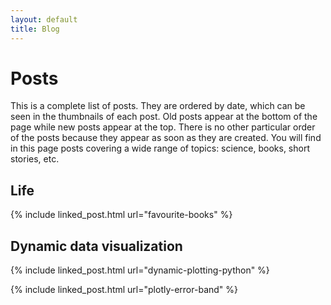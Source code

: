 ```yaml
---
layout: default
title: Blog
---
```

# Posts

<p class="first-p">
  <span class="first-word">This is</span> a complete list of posts. They are ordered by date, which can be seen in the
  thumbnails of each post. Old posts appear at the bottom of the page while new posts appear at the top.
  There is no other particular order of the posts because they appear as soon as they are created. You will find in this
page posts covering a wide range of topics: science, books, short stories, etc.
</p>

## Life
{% include linked_post.html url="favourite-books" %}


## Dynamic data visualization
{% include linked_post.html url="dynamic-plotting-python" %}

{% include linked_post.html url="plotly-error-band" %}
